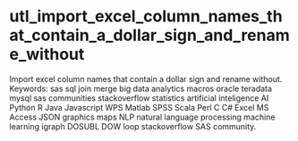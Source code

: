 # utl_import_excel_column_names_that_contain_a_dollar_sign_and_rename_without
Import excel column names that contain a dollar sign and rename without. Keywords: sas sql join merge big data analytics macros oracle teradata mysql sas communities stackoverflow statistics artificial inteligence AI Python R Java Javascript WPS Matlab SPSS Scala Perl C C# Excel MS Access JSON graphics maps NLP natural language processing machine learning igraph DOSUBL DOW loop stackoverflow SAS community.

